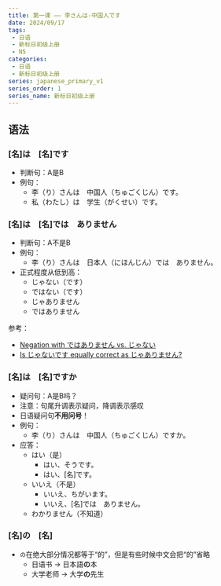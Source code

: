 ```yaml
---
title: 第一课 —— 李さんは-中国人です
date: 2024/09/17
tags:
 - 日语
 - 新标日初级上册
 - N5
categories:
 - 日语
 - 新标日初级上册
series: japanese_primary_v1
series_order: 1
series_name: 新标日初级上册
---
```


## [](#语法)语法

### \[名\]は　\[名\]です

+ 判断句：A是B
+ 例句：
  + 李（り）さんは　中国人（ちゅごくじん）です。
  + 私（わたし）は　学生（がくせい）です。

### \[名\]は　\[名\]では　ありません

+ 判断句：A不是B
+ 例句：
  + 李（り）さんは　日本人（にほんじん）では　ありません。
+ 正式程度从低到高：
  + じゃない（です）
  + ではない（です）
  + じゃありません
  + ではありません

参考：

+ [Negation with ではありません vs. じゃない](https://japanese.stackexchange.com/questions/12846/negation-with-%E3%81%A7%E3%81%AF%E3%81%82%E3%82%8A%E3%81%BE%E3%81%9B%E3%82%93-vs-%E3%81%98%E3%82%83%E3%81%AA%E3%81%84)
+ [Is じゃないです equally correct as じゃありません?](https://japanese.stackexchange.com/questions/2574/is-%E3%81%98%E3%82%83%E3%81%AA%E3%81%84%E3%81%A7%E3%81%99-equally-correct-as-%E3%81%98%E3%82%83%E3%81%82%E3%82%8A%E3%81%BE%E3%81%9B%E3%82%93)

### \[名\]は　\[名\]ですか

+ 疑问句：A是B吗？
+ 注意：句尾升调表示疑问，降调表示感叹
+ 日语疑问句**不用问号**！
+ 例句：
  + 李（り）さんは　中国人（ちゅごくじん）ですか。
+ 应答：
  + はい（是）
    + はい、そうです。
    + はい、\[名\]です。
  + いいえ（不是）
    + いいえ、ちがいます。
    + いいえ、\[名\]では　ありません。
  + わかりません（不知道）

### \[名\]の　\[名\]

+ `の`在绝大部分情况都等于“的”，但是有些时候中文会把“的”省略
  + 日语书 -> 日本語**の**本
  + 大学老师 -> 大学**の**先生
